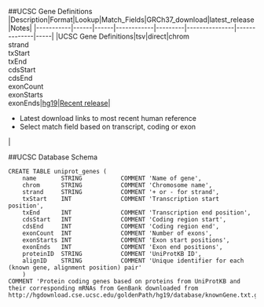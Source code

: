 ##UCSC Gene Definitions
|Description|Format|Lookup|Match_Fields|GRCh37_download|latest_release|Notes|
|-----------|------|------|------------|---------|---------------|--------------|-----|
|UCSC Gene Definitions|tsv|direct|chrom<br>strand<br>txStart<br>txEnd<br>cdsStart<br>cdsEnd<br>exonCount<br>exonStarts<br>exonEnds|[hg19](http://hgdownload.cse.ucsc.edu/goldenPath/hg19/database/knownGene.txt.gz)|[Recent release](http://hgdownload.cse.ucsc.edu/goldenPath/currentGenomes/Homo_sapiens/database/knownGene.txt.gz)|<ul><li>Latest download links to most recent human reference</li><li>Select match field based on transcript, coding or exon</li></ul>|

##UCSC Database Schema
```Mysql
CREATE TABLE uniprot_genes (
    name       STRING           COMMENT 'Name of gene',
    chrom      STRING           COMMENT 'Chromosome name',
    strand     STRING           COMMENT '+ or - for strand',
    txStart    INT              COMMENT 'Transcription start position',
    txEnd      INT              COMMENT 'Transcription end position',
    cdsStart   INT              COMMENT 'Coding region start',
    cdsEnd     INT              COMMENT 'Coding region end',
    exonCount  INT              COMMENT 'Number of exons',
    exonStarts INT              COMMENT 'Exon start positions',
    exonEnds   INT              COMMENT 'Exon end positions',
    proteinID  STRING           COMMENT 'UniProtKB ID',
    alignID    STRING           COMMENT 'Unique identifier for each (known gene, alignment position) pair'
    )
COMMENT 'Protein coding genes based on proteins from UniProtKB and their corresponding mRNAs from GenBank downloaded from http://hgdownload.cse.ucsc.edu/goldenPath/hg19/database/knownGene.txt.gz'
```
						    

